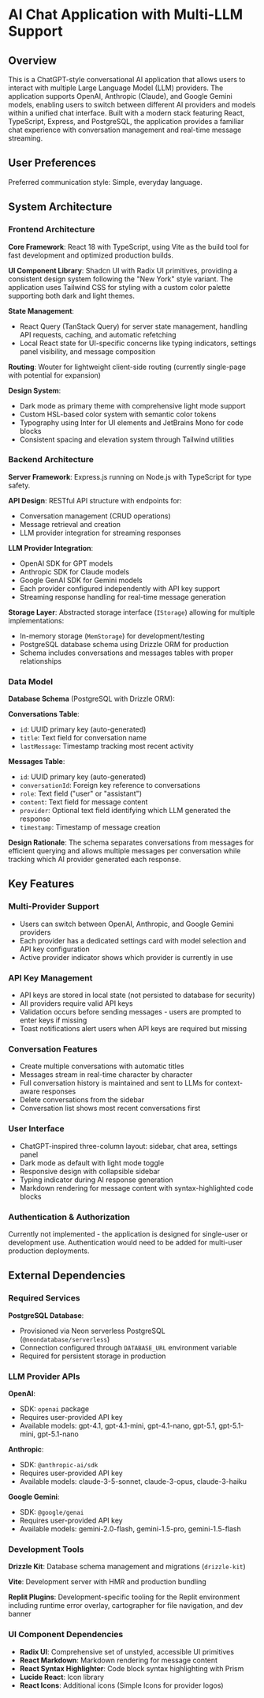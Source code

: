 # AI Chat Application with Multi-LLM Support

## Overview

This is a ChatGPT-style conversational AI application that allows users to interact with multiple Large Language Model (LLM) providers. The application supports OpenAI, Anthropic (Claude), and Google Gemini models, enabling users to switch between different AI providers and models within a unified chat interface. Built with a modern stack featuring React, TypeScript, Express, and PostgreSQL, the application provides a familiar chat experience with conversation management and real-time message streaming.

## User Preferences

Preferred communication style: Simple, everyday language.

## System Architecture

### Frontend Architecture

**Core Framework**: React 18 with TypeScript, using Vite as the build tool for fast development and optimized production builds.

**UI Component Library**: Shadcn UI with Radix UI primitives, providing a consistent design system following the "New York" style variant. The application uses Tailwind CSS for styling with a custom color palette supporting both dark and light themes.

**State Management**: 
- React Query (TanStack Query) for server state management, handling API requests, caching, and automatic refetching
- Local React state for UI-specific concerns like typing indicators, settings panel visibility, and message composition

**Routing**: Wouter for lightweight client-side routing (currently single-page with potential for expansion)

**Design System**:
- Dark mode as primary theme with comprehensive light mode support
- Custom HSL-based color system with semantic color tokens
- Typography using Inter for UI elements and JetBrains Mono for code blocks
- Consistent spacing and elevation system through Tailwind utilities

### Backend Architecture

**Server Framework**: Express.js running on Node.js with TypeScript for type safety.

**API Design**: RESTful API structure with endpoints for:
- Conversation management (CRUD operations)
- Message retrieval and creation
- LLM provider integration for streaming responses

**LLM Provider Integration**:
- OpenAI SDK for GPT models
- Anthropic SDK for Claude models  
- Google GenAI SDK for Gemini models
- Each provider configured independently with API key support
- Streaming response handling for real-time message generation

**Storage Layer**: Abstracted storage interface (`IStorage`) allowing for multiple implementations:
- In-memory storage (`MemStorage`) for development/testing
- PostgreSQL database schema using Drizzle ORM for production
- Schema includes conversations and messages tables with proper relationships

### Data Model

**Database Schema** (PostgreSQL with Drizzle ORM):

**Conversations Table**:
- `id`: UUID primary key (auto-generated)
- `title`: Text field for conversation name
- `lastMessage`: Timestamp tracking most recent activity

**Messages Table**:
- `id`: UUID primary key (auto-generated)
- `conversationId`: Foreign key reference to conversations
- `role`: Text field ("user" or "assistant")
- `content`: Text field for message content
- `provider`: Optional text field identifying which LLM generated the response
- `timestamp`: Timestamp of message creation

**Design Rationale**: The schema separates conversations from messages for efficient querying and allows multiple messages per conversation while tracking which AI provider generated each response.

## Key Features

### Multi-Provider Support
- Users can switch between OpenAI, Anthropic, and Google Gemini providers
- Each provider has a dedicated settings card with model selection and API key configuration
- Active provider indicator shows which provider is currently in use

### API Key Management
- API keys are stored in local state (not persisted to database for security)
- All providers require valid API keys
- Validation occurs before sending messages - users are prompted to enter keys if missing
- Toast notifications alert users when API keys are required but missing

### Conversation Features
- Create multiple conversations with automatic titles
- Messages stream in real-time character by character
- Full conversation history is maintained and sent to LLMs for context-aware responses
- Delete conversations from the sidebar
- Conversation list shows most recent conversations first

### User Interface
- ChatGPT-inspired three-column layout: sidebar, chat area, settings panel
- Dark mode as default with light mode toggle
- Responsive design with collapsible sidebar
- Typing indicator during AI response generation
- Markdown rendering for message content with syntax-highlighted code blocks

### Authentication & Authorization

Currently not implemented - the application is designed for single-user or development use. Authentication would need to be added for multi-user production deployments.

## External Dependencies

### Required Services

**PostgreSQL Database**: 
- Provisioned via Neon serverless PostgreSQL (`@neondatabase/serverless`)
- Connection configured through `DATABASE_URL` environment variable
- Required for persistent storage in production

### LLM Provider APIs

**OpenAI**:
- SDK: `openai` package
- Requires user-provided API key
- Available models: gpt-4.1, gpt-4.1-mini, gpt-4.1-nano, gpt-5.1, gpt-5.1-mini, gpt-5.1-nano

**Anthropic**:
- SDK: `@anthropic-ai/sdk`
- Requires user-provided API key
- Available models: claude-3-5-sonnet, claude-3-opus, claude-3-haiku

**Google Gemini**:
- SDK: `@google/genai`
- Requires user-provided API key
- Available models: gemini-2.0-flash, gemini-1.5-pro, gemini-1.5-flash

### Development Tools

**Drizzle Kit**: Database schema management and migrations (`drizzle-kit`)

**Vite**: Development server with HMR and production bundling

**Replit Plugins**: Development-specific tooling for the Replit environment including runtime error overlay, cartographer for file navigation, and dev banner

### UI Component Dependencies

- **Radix UI**: Comprehensive set of unstyled, accessible UI primitives
- **React Markdown**: Markdown rendering for message content
- **React Syntax Highlighter**: Code block syntax highlighting with Prism
- **Lucide React**: Icon library
- **React Icons**: Additional icons (Simple Icons for provider logos)
